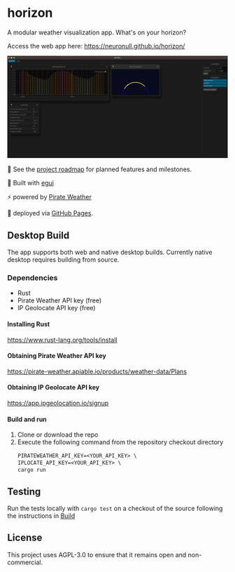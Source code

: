 # horizon

A modular weather visualization app. What's on your horizon?

Access the web app here: https://neuronull.github.io/horizon/

![Screenshot](./doc-assets/horizon-screenshot.png)

:pushpin: See the [project roadmap](ROADMAP.md) for planned features and milestones.

:art: Built with [egui](https://github.com/emilk/egui)

:zap: powered by [Pirate Weather](https://pirateweather.net/en/latest/)

:rocket: deployed via [GitHub Pages](https://pages.github.com/).

## Desktop Build

The app supports both web and native desktop builds. Currently native desktop requires building from source.

### Dependencies

- Rust
- Pirate Weather API key (free)
- IP Geolocate API key (free)

#### Installing Rust

https://www.rust-lang.org/tools/install

#### Obtaining Pirate Weather API key

https://pirate-weather.apiable.io/products/weather-data/Plans

#### Obtaining IP Geolocate API key

https://app.ipgeolocation.io/signup

#### Build and run
1. Clone or download the repo
2. Execute the following command from the repository checkout directory
   ```
   PIRATEWEATHER_API_KEY=<YOUR_API_KEY> \
   IPLOCATE_API_KEY=<YOUR_API_KEY> \
   cargo run
   ```

## Testing

Run the tests locally with `cargo test` on a checkout of the source following the instructions in [Build](#build)

## License

This project uses AGPL-3.0 to ensure that it remains open and non-commercial.
